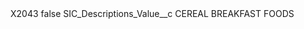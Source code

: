 <?xml version="1.0" encoding="UTF-8"?>
<CustomMetadata xmlns="http://soap.sforce.com/2006/04/metadata" xmlns:xsi="http://www.w3.org/2001/XMLSchema-instance" xmlns:xsd="http://www.w3.org/2001/XMLSchema">
    <label>X2043</label>
    <protected>false</protected>
    <values>
        <field>SIC_Descriptions_Value__c</field>
        <value xsi:type="xsd:string">CEREAL BREAKFAST FOODS</value>
    </values>
</CustomMetadata>
